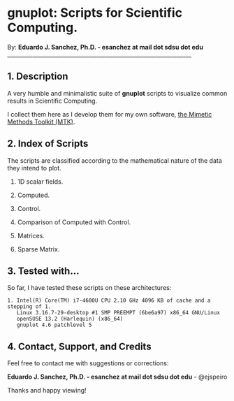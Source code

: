 # gnuplot: Scripts for Scientific Computing.

By: **Eduardo J. Sanchez, Ph.D. - esanchez at mail dot sdsu dot edu**
    __________________________________________________________________

## 1. Description

A very humble and minimalistic suite of **gnuplot** scripts to visualize common
results in Scientific Computing.

I collect them here as I develop them for my own software,
[the Mimetic Methods Toolkit (MTK)](https://github.com/ejspeiro/MTK).

## 2. Index of Scripts

The scripts are classified according to the mathematical nature of the data
they intend to plot.

1. 1D scalar fields.
  1. Computed.
  2. Control.
  3. Comparison of Computed with Control.

2. Matrices.
  1. Sparse Matrix.

## 3. Tested with...

So far, I have tested these scripts on these architectures:

```
1. Intel(R) Core(TM) i7-4600U CPU 2.10 GHz 4096 KB of cache and a stepping of 1.
   Linux 3.16.7-29-desktop #1 SMP PREEMPT (6be6a97) x86_64 GNU/Linux
   openSUSE 13.2 (Harlequin) (x86_64)
   gnuplot 4.6 patchlevel 5
```

## 4. Contact, Support, and Credits

Feel free to contact me with suggestions or corrections:

**Eduardo J. Sanchez, Ph.D. - esanchez at mail dot sdsu dot edu** - @ejspeiro

Thanks and happy viewing!
